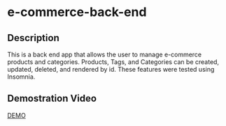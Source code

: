 # e-commerce-back-end

## Description
This is a back end app that allows the user to manage e-commerce products and categories.
Products, Tags, and Categories can be created, updated, deleted, and rendered by id.
These features were tested using Insomnia.

## Demostration Video
[DEMO](https://drive.google.com/file/d/1ZkYI815I-VCl5k1IhYTeRiaCYY7YwLuN/view)


